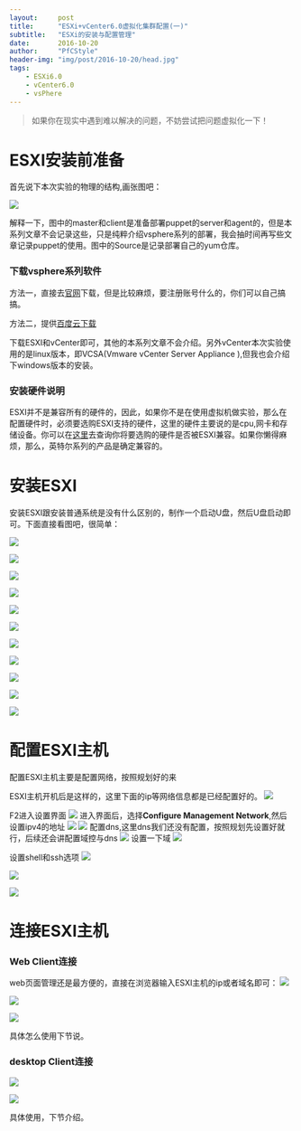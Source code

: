 ```yaml
---
layout:		post
title:		"ESXi+vCenter6.0虚拟化集群配置(一)"
subtitle:	"ESXi的安装与配置管理"
date:		2016-10-20
author:		"PfCStyle"
header-img:	"img/post/2016-10-20/head.jpg"
tags:
    - ESXi6.0
    - vCenter6.0
    - vsPhere
---
```


> 如果你在现实中遇到难以解决的问题，不妨尝试把问题虚拟化一下！

# ESXI安装前准备

首先说下本次实验的物理的结构,画张图吧：

![](/img/post/2016-10-20/v-structure.png)

解释一下，图中的master和client是准备部署puppet的server和agent的，但是本系列文章不会记录这些，只是纯粹介绍vsphere系列的部署，我会抽时间再写些文章记录puppet的使用。图中的Source是记录部署自己的yum仓库。

### 下载vsphere系列软件

方法一，直接去[官网](https://my.vmware.com/cn/web/vmware/info/slug/datacenter_cloud_infrastructure/vmware_vsphere_with_operations_management/6_0)下载，但是比较麻烦，要注册账号什么的，你们可以自己搞搞。

方法二，提供[百度云下载](http://pan.baidu.com/s/1bQ8YeU)

下载ESXI和vCenter即可，其他的本系列文章不会介绍。另外vCenter本次实验使用的是linux版本，即VCSA(Vmware vCenter Server Appliance
),但我也会介绍下windows版本的安装。

### 安装硬件说明

ESXI并不是兼容所有的硬件的，因此，如果你不是在使用虚拟机做实验，那么在配置硬件时，必须要选购ESXI支持的硬件，这里的硬件主要说的是cpu,网卡和存储设备。你可以在[这里](http://www.vmware.com/resources/compatibility/search.php)去查询你将要选购的硬件是否被ESXI兼容。如果你懒得麻烦，那么，英特尔系列的产品是确定兼容的。

# 安装ESXI

安装ESXI跟安装普通系统是没有什么区别的，制作一个启动U盘，然后U盘启动即可。下面直接看图吧，很简单：

![](/img/post/2016-10-20/esxi_install1.png)

![](/img/post/2016-10-20/esxi_install2.png)

![](/img/post/2016-10-20/esxi_install3.png)

![](/img/post/2016-10-20/esxi_install4.png)

![](/img/post/2016-10-20/esxi_install5.png)

![](/img/post/2016-10-20/esxi_install6.png)

![](/img/post/2016-10-20/esxi_install7.png)

![](/img/post/2016-10-20/esxi_install8.png)

![](/img/post/2016-10-20/esxi_install9.png)

![](/img/post/2016-10-20/esxi_install10.png)

![](/img/post/2016-10-20/esxi_install11.png)

# 配置ESXI主机

配置ESXI主机主要是配置网络，按照规划好的来

ESXI主机开机后是这样的，这里下面的ip等网络信息都是已经配置好的。
![](/img/post/2016-10-20/esxi_home.png)

F2进入设置界面
![](/img/post/2016-10-20/esxi_login.png)
进入界面后，选择**Configure Management Network**,然后设置ipv4的地址
![](/img/post/2016-10-20/toIPv4.png)
![](/img/post/2016-10-20/IPv4-configure.png)
配置dns,这里dns我们还没有配置，按照规划先设置好就行，后续还会讲配置域控与dns
![](/img/post/2016-10-20/DNS-configure.png)
设置一下域
![](/img/post/2016-10-20/domain-name.png)

设置shell和ssh选项
![](/img/post/2016-10-20/troubleshoot.png)

![](/img/post/2016-10-20/troubleshoot-configure.png)

![](/img/post/2016-10-20/esxi-shell.png)

# 连接ESXI主机

### Web Client连接

web页面管理还是最方便的，直接在浏览器输入ESXI主机的ip或者域名即可：
![](/img/post/2016-10-20/esxi_web_home.png)

![](/img/post/2016-10-20/esxi_web_login.png)

![](/img/post/2016-10-20/esxi_manage.png)

具体怎么使用下节说。

### desktop Client连接

![](/img/post/2016-10-20/esxi_desktop.png)

![](/img/post/2016-10-20/desktop_manager.png)

具体使用，下节介绍。





